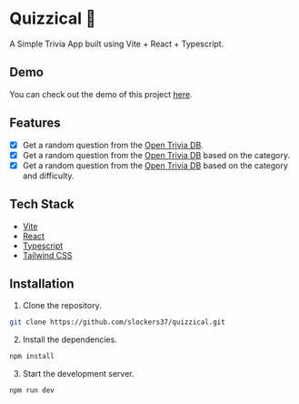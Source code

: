 # Quizzical 🤔

A Simple Trivia App built using Vite + React + Typescript.

## Demo

You can check out the demo of this project [here](https://ornate-froyo-10d1a3.netlify.app/).

## Features

- [x] Get a random question from the [Open Trivia DB](https://opentdb.com/).
- [x] Get a random question from the [Open Trivia DB](https://opentdb.com/) based on the category.
- [x] Get a random question from the [Open Trivia DB](https://opentdb.com/) based on the category and difficulty.

## Tech Stack

- [Vite](https://github.com/vitejs/vite)
- [React](https://reactjs.org/)
- [Typescript](https://www.typescriptlang.org/)
- [Tailwind CSS](https://tailwindcss.com/)

## Installation

1. Clone the repository.

```bash
git clone https://github.com/slockers37/quizzical.git
```

2. Install the dependencies.

```bash
npm install
```

3. Start the development server.

```bash
npm run dev
```
